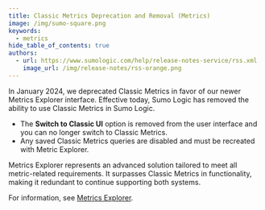 ```yaml
---
title: Classic Metrics Deprecation and Removal (Metrics)
image: /img/sumo-square.png
keywords:
  - metrics
hide_table_of_contents: true
authors:
  - url: https://www.sumologic.com/help/release-notes-service/rss.xml
    image_url: /img/release-notes/rss-orange.png
---
```


In January 2024, we deprecated Classic Metrics in favor of our newer Metrics Explorer interface. Effective today, Sumo Logic has removed the ability to use Classic Metrics in Sumo Logic. 
* The **Switch to Classic UI** option is removed from the user interface and you can no longer switch to Classic Metrics.
* Any saved Classic Metrics queries are disabled and must be recreated with Metric Explorer. 

Metrics Explorer represents an advanced solution tailored to meet all metric-related requirements. It surpasses Classic Metrics in functionality, making it redundant to continue supporting both systems. 

For information, see [Metrics Explorer](/docs/metrics/metrics-queries/metrics-explorer/).

